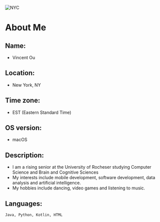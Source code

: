 

![NYC](https://media.timeout.com/images/103444978/1372/772/image.jpg)

# About Me

## Name: 
- Vincent Ou

## Location: 
- New York, NY


## Time zone: 
- EST (Eastern Standard Time)

## OS version: 
- macOS

## Description: 
- I am a rising senior at the University of Rocheser studying Computer Science and Brain and Cognitive Sciences
- My interests include mobile development, software development, data analysis and artificial intelligence.
- My hobbies include dancing, video games and listening to music.

## Languages:
`Java, Python, Kotlin, HTML`
